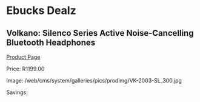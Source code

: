 
# Ebucks Dealz
## Volkano: Silenco Series Active Noise-Cancelling Bluetooth Headphones
[Product Page](https://www.ebucks.com/web/shop/productSelected.do?prodId=696573681&catId=714972256)

Price: R1199.00

Image: /web/cms/system/galleries/pics/prodimg/VK-2003-SL_300.jpg

Savings: 


	